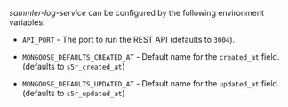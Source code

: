 
_sammler-log-service_ can be configured by the following environment variables:

- `API_PORT` - The port to run the REST API (defaults to `3004`).

- `MONGOOSE_DEFAULTS_CREATED_AT` - Default name for the `created_at` field. (defaults to `s5r_created_at`)
- `MONGOOSE_DEFAULTS_UPDATED_AT` - Default name for the `updated_at` field. (defaults to `s5r_updated_at`)

